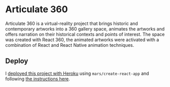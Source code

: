 # Articulate 360

Articulate 360 is a virtual-reality project that brings historic and contemporary artworks into a 360 gallery space, animates the artworks and offers narration on their historical contexts and points of interest. The space was created with React 360, the animated artworks were activated with a combination of React and React Native animation techniques.

## Deploy

I [deployed this project with Heroku](https://articulate-360.herokuapp.com) using `mars/create-react-app` and following [the instructions here](https://github.com/mars/create-react-app-buildpack).
